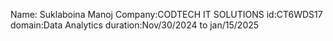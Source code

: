 Name: Suklaboina Manoj
Company:CODTECH IT SOLUTIONS
id:CT6WDS17
domain:Data Analytics
duration:Nov/30/2024 to jan/15/2025

